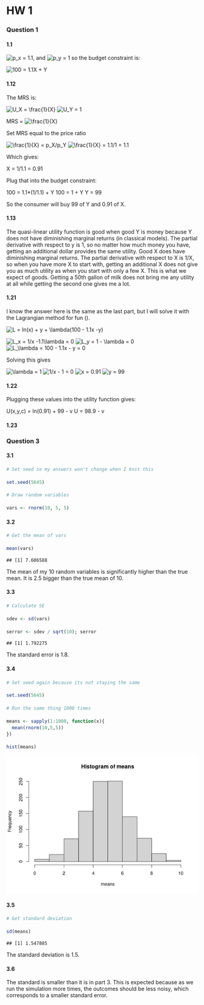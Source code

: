 HW 1
================

### Question 1

#### 1.1

![p_x = 1.1](https://latex.codecogs.com/png.image?%5Cdpi%7B110%7D&space;%5Cbg_white&space;p_x%20%3D%201.1 "p_x = 1.1"),
and
![p_y = 1](https://latex.codecogs.com/png.image?%5Cdpi%7B110%7D&space;%5Cbg_white&space;p_y%20%3D%201 "p_y = 1")
so the budget constraint is:

![100 = 1.1X + Y](https://latex.codecogs.com/png.image?%5Cdpi%7B110%7D&space;%5Cbg_white&space;100%20%3D%201.1X%20%2B%20Y "100 = 1.1X + Y")

#### 1.12

The MRS is:

![U_X = \frac{1}{X}](https://latex.codecogs.com/png.image?%5Cdpi%7B110%7D&space;%5Cbg_white&space;U_X%20%3D%20%5Cfrac%7B1%7D%7BX%7D "U_X = \frac{1}{X}")
![U_Y = 1](https://latex.codecogs.com/png.image?%5Cdpi%7B110%7D&space;%5Cbg_white&space;U_Y%20%3D%201 "U_Y = 1")

MRS =
![\frac{1}{X}](https://latex.codecogs.com/png.image?%5Cdpi%7B110%7D&space;%5Cbg_white&space;%5Cfrac%7B1%7D%7BX%7D "\frac{1}{X}")

Set MRS equal to the price ratio

![\frac{1}{X} = p_X/p_Y](https://latex.codecogs.com/png.image?%5Cdpi%7B110%7D&space;%5Cbg_white&space;%5Cfrac%7B1%7D%7BX%7D%20%3D%20p_X%2Fp_Y "\frac{1}{X} = p_X/p_Y")
![\frac{1}{X} = 1.1/1 = 1.1](https://latex.codecogs.com/png.image?%5Cdpi%7B110%7D&space;%5Cbg_white&space;%5Cfrac%7B1%7D%7BX%7D%20%3D%201.1%2F1%20%3D%201.1 "\frac{1}{X} = 1.1/1 = 1.1")

Which gives:

X = 1/1.1 = 0.91

Plug that into the budget constraint:

100 = 1.1\*(1/1.1) + Y 100 = 1 + Y Y = 99

So the consumer will buy 99 of Y and 0.91 of X.

#### 1.13

The quasi-linear utility function is good when good Y is money because Y
does not have diminishing marginal returns (in classical models). The
partial derivative with respect to y is 1, so no matter how much money
you have, getting an additional dollar provides the same utility. Good X
does have diminishing marginal returns. The partial derivative with
respect to X is 1/X, so when you have more X to start with, getting an
additional X does not give you as much utility as when you start with
only a few X. This is what we expect of goods. Getting a 50th gallon of
milk does not bring me any utility at all while getting the second one
gives me a lot.

#### 1.21

I know the answer here is the same as the last part, but I will solve it
with the Lagrangian method for fun ().

![L = ln(x) + y + \lambda(100 - 1.1x -y)](https://latex.codecogs.com/png.image?%5Cdpi%7B110%7D&space;%5Cbg_white&space;L%20%3D%20ln%28x%29%20%2B%20y%20%2B%20%5Clambda%28100%20-%201.1x%20-y%29 "L = ln(x) + y + \lambda(100 - 1.1x -y)")

![L_x = 1/x -1.1\lambda](https://latex.codecogs.com/png.image?%5Cdpi%7B110%7D&space;%5Cbg_white&space;L_x%20%3D%201%2Fx%20-1.1%5Clambda "L_x = 1/x -1.1\lambda")
= 0
![L_y = 1 - \lambda](https://latex.codecogs.com/png.image?%5Cdpi%7B110%7D&space;%5Cbg_white&space;L_y%20%3D%201%20-%20%5Clambda "L_y = 1 - \lambda")
= 0
![L\_\lambda = 100 - 1.1x - y = 0](https://latex.codecogs.com/png.image?%5Cdpi%7B110%7D&space;%5Cbg_white&space;L_%5Clambda%20%3D%20100%20-%201.1x%20-%20y%20%3D%200 "L_\lambda = 100 - 1.1x - y = 0")

Solving this gives

![\lambda = 1](https://latex.codecogs.com/png.image?%5Cdpi%7B110%7D&space;%5Cbg_white&space;%5Clambda%20%3D%201 "\lambda = 1")
![1/x - 1 = 0](https://latex.codecogs.com/png.image?%5Cdpi%7B110%7D&space;%5Cbg_white&space;1%2Fx%20-%201%20%3D%200 "1/x - 1 = 0")
![x = 0.91](https://latex.codecogs.com/png.image?%5Cdpi%7B110%7D&space;%5Cbg_white&space;x%20%3D%200.91 "x = 0.91")
![y = 99](https://latex.codecogs.com/png.image?%5Cdpi%7B110%7D&space;%5Cbg_white&space;y%20%3D%2099 "y = 99")

#### 1.22

Plugging these values into the utility function gives:

U(x,y,c) = ln(0.91) + 99 - v U = 98.9 - v

#### 1.23

### Question 3

#### 3.1

``` r
# Set seed so my answers won't change when I knit this

set.seed(5645)

# Draw random variables

vars <- rnorm(10, 5, 5)
```

#### 3.2

``` r
# Get the mean of vars

mean(vars)
```

    ## [1] 7.606588

The mean of my 10 random variables is significantly higher than the true
mean. It is 2.5 bigger than the true mean of 10.

#### 3.3

``` r
# Calculate SE

sdev <- sd(vars)

serror <- sdev / sqrt(10); serror
```

    ## [1] 1.792275

The standard error is 1.8.

#### 3.4

``` r
# Set seed again because its not staying the same

set.seed(5645)

# Run the same thing 1000 times

means <- sapply(1:1000, function(x){
  mean(rnorm(10,5,5))
}) 

hist(means)
```

![](HW1_files/figure-gfm/unnamed-chunk-3-1.png)<!-- -->

#### 3.5

``` r
# Get standard deviation 

sd(means)
```

    ## [1] 1.547885

The standard deviation is 1.5.

#### 3.6

The standard is smaller than it is in part 3. This is expected because
as we run the simulation more times, the outcomes should be less noisy,
which corresponds to a smaller standard error.
